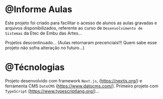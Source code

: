 # @Informe Aulas

Este projeto foi criado para facilitar o acesso de alunos as aulas gravadas e arquivos disponibilizados,
referente ao curso de `Desenvolvimento de Sistemas` da Etec de Embu das Artes...

Projetos descontinuado... (Aulas retornaram precenciais!!! Quem sabe esse projeto não sofra alteração no futuro...)

# @Técnologias

Projeto desenvolvido com framework `Next.js`, (https://nextjs.org/) e ferramenta CMS `DatoCMS` (https://www.datocms.com/). Primeiro projeto com `TypeScript` (https://www.typescriptlang.org/)...

